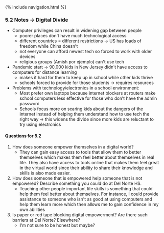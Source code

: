 {% include navigation.html %}
### 5.2 Notes -> Digital Divide
* Computer privileges can result in widening gap between people
    * poorer places don't have much technological access
    * different countries = different restrictions -> US has loads of freedom while China doesn't
    * not everyone can afford newest tech so forced to work with older devices
    * religious groups (Amish por ejemplo) can't use tech
* Pandemic start -> 90,000 kids in New Jersey didn't have access to computers for distance learning
    * makes it hard for them to keep up in school while other kids thrive
    * schools forced to provide for those students -> requires resources
* Problems with technology/electronics in a school environment:
    * Most prefer own laptops because internet blockers at routers make school computers less effective for those who don't have the admin password
    * Schools focus more on scaring kids about the dangers of the internet instead of helping them understand how to use tech the right way -> this widens the divide since more kids are reluctant to try using electronics

#### Questions for 5.2
1. How does someone empower themselves in a digital world?
    * They can gain easy access to tools that allow them to better themselves which makes them feel better about themselves in real life. They also have access to tools online that makes them feel great in the virtual world since their ability to share their knowledge and skills is also made easier.
2. How does someone that is empowered help someone that is not empowered? Describe something you could do at Del Norte HS.
    * Teaching other people important life skills is something that could help them feel better about themselves. For instance, I could provide assistance to someone who isn't as good at using computers and help them learn more which then allows me to gain confidence in my own abilities
3. Is paper or red tape blocking digital empowerment? Are there such barriers at Del Norte? Elsewhere?
    * I'm not sure to be honest but maybe?
